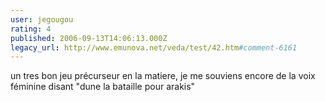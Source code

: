 ```yaml
---
user: jegougou
rating: 4
published: 2006-09-13T14:06:13.000Z
legacy_url: http://www.emunova.net/veda/test/42.htm#comment-6161
---
```

un tres bon jeu précurseur en la matiere, je me souviens encore de la voix féminine disant "dune la bataille pour arakis"